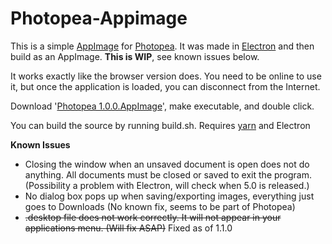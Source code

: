 # Photopea-Appimage

This is a simple [AppImage](https://appimage.org/) for [Photopea](https://www.photopea.com/). It was made in [Electron](https://electronjs.org/) and then build as an AppImage. **This is WIP**, see known issues below. 

It works exactly like the browser version does. You need to be online to use it, but once the application is loaded, you can disconnect from the Internet.

Download '[Photopea 1.0.0.AppImage](https://github.com/spooknik/Photopea-Appimage/releases/download/1.1.0/Photopea_1.1.0.AppImage)', make executable, and double click. 

You can build the source by running build.sh. Requires [yarn](https://yarnpkg.com/lang/en/) and Electron

**Known Issues**
- Closing the window when an unsaved document is open does not do anything. All documents must be closed or saved to exit the program. (Possibility a problem with Electron, will check when 5.0 is released.)
- No dialog box pops up when saving/exporting images, everything just goes to Downloads (No known fix, seems to be part of Photopea)
- ~~.desktop file does not work correctly. It will not appear in your applications menu. (Will fix ASAP)~~ Fixed as of 1.1.0

